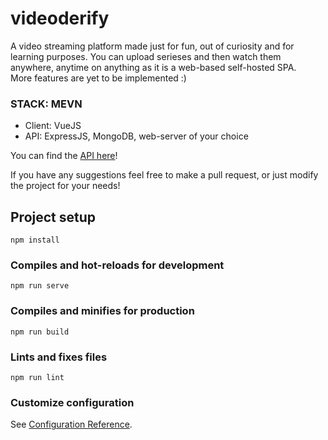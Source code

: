 # videoderify
A video streaming platform made just for fun, out of curiosity and for learning purposes.
You can upload serieses and then watch them anywhere, anytime on anything as it is a web-based self-hosted SPA.<br>
More features are yet to be implemented :)

### STACK: MEVN
- Client: VueJS
- API: ExpressJS, MongoDB, web-server of your choice

You can find the [API here](https://github.com/anymus0/videoderify-API/)!

If you have any suggestions feel free to make a pull request, or just modify the project for your needs!

## Project setup
```
npm install
```

### Compiles and hot-reloads for development
```
npm run serve
```

### Compiles and minifies for production
```
npm run build
```

### Lints and fixes files
```
npm run lint
```

### Customize configuration
See [Configuration Reference](https://cli.vuejs.org/config/).
